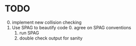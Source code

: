 # TODO

0) implement new collision checking
1) Use SPAG to beautify code
    0. agree on SPAG conventions
    1. run SPAG
    2. double check output for sanity
